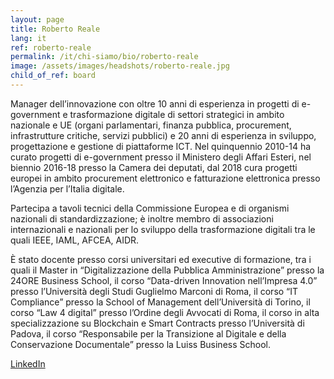 ```yaml
---
layout: page
title: Roberto Reale
lang: it
ref: roberto-reale
permalink: /it/chi-siamo/bio/roberto-reale
image: /assets/images/headshots/roberto-reale.jpg
child_of_ref: board
---
```


Manager dell’innovazione con oltre 10 anni di esperienza in progetti di e-government e trasformazione digitale di settori strategici in ambito nazionale e UE (organi parlamentari, finanza pubblica, procurement, infrastrutture critiche, servizi pubblici) e 20 anni di esperienza in sviluppo, progettazione e gestione di piattaforme ICT. Nel quinquennio 2010-14 ha curato progetti di e-government presso il Ministero degli Affari Esteri, nel biennio 2016-18 presso la Camera dei deputati, dal 2018 cura progetti europei in ambito procurement elettronico e fatturazione elettronica presso l’Agenzia per l’Italia digitale.

Partecipa a tavoli tecnici della Commissione Europea e di organismi nazionali di standardizzazione; è inoltre membro di associazioni internazionali e nazionali per lo sviluppo della trasformazione digitali tra le quali IEEE, IAML, AFCEA, AIDR.

È stato docente presso corsi universitari ed executive di formazione, tra i quali il Master in “Digitalizzazione della Pubblica Amministrazione” presso la 24ORE Business School, il corso “Data-driven Innovation nell’Impresa 4.0” presso l’Università degli Studi Guglielmo Marconi di Roma, il corso “IT Compliance” presso la School of Management dell’Università di Torino, il corso “Law 4 digital” presso l’Ordine degli Avvocati di Roma, il corso in alta specializzazione su Blockchain e Smart Contracts presso l’Università di Padova, il corso “Responsabile per la Transizione al Digitale e della Conservazione Documentale” presso la Luiss Business School.

[LinkedIn](https://www.linkedin.com/in/robertoreale/)

